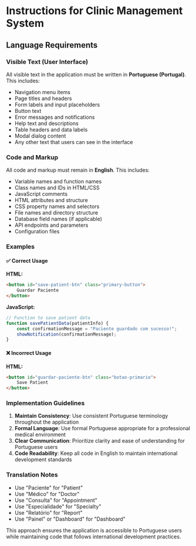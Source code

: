 # Instructions for Clinic Management System

## Language Requirements

### Visible Text (User Interface)
All visible text in the application must be written in **Portuguese (Portugal)**. This includes:

- Navigation menu items
- Page titles and headers
- Form labels and input placeholders
- Button text
- Error messages and notifications
- Help text and descriptions
- Table headers and data labels
- Modal dialog content
- Any other text that users can see in the interface

### Code and Markup
All code and markup must remain in **English**. This includes:

- Variable names and function names
- Class names and IDs in HTML/CSS
- JavaScript comments
- HTML attributes and structure
- CSS property names and selectors
- File names and directory structure
- Database field names (if applicable)
- API endpoints and parameters
- Configuration files

### Examples

#### ✅ Correct Usage

**HTML:**
```html
<button id="save-patient-btn" class="primary-button">
    Guardar Paciente
</button>
```

**JavaScript:**
```javascript
// Function to save patient data
function savePatientData(patientInfo) {
    const confirmationMessage = "Paciente guardado com sucesso!";
    showNotification(confirmationMessage);
}
```

#### ❌ Incorrect Usage

**HTML:**
```html
<button id="guardar-paciente-btn" class="botao-primario">
    Save Patient
</button>
```

### Implementation Guidelines

1. **Maintain Consistency**: Use consistent Portuguese terminology throughout the application
2. **Formal Language**: Use formal Portuguese appropriate for a professional medical environment
3. **Clear Communication**: Prioritize clarity and ease of understanding for Portuguese users
4. **Code Readability**: Keep all code in English to maintain international development standards

### Translation Notes

- Use "Paciente" for "Patient"
- Use "Médico" for "Doctor"
- Use "Consulta" for "Appointment"
- Use "Especialidade" for "Specialty"
- Use "Relatório" for "Report"
- Use "Painel" or "Dashboard" for "Dashboard"

This approach ensures the application is accessible to Portuguese users while maintaining code that follows international development practices.